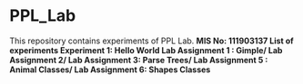 # PPL_Lab
This repository contains experiments of PPL Lab.
<b> MIS No: 111903137
<b> List of experiments</b>
Experiment 1: Hello World
Lab Assignment 1 : Gimple/
Lab Assignment 2/
Lab Assignment 3: Parse Trees/
Lab Assignment 5 : Animal Classes/
Lab Assignment 6: Shapes Classes
